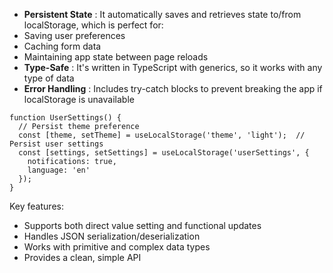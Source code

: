 * **Persistent State** : It automatically saves and retrieves state to/from localStorage, which is perfect for:
* Saving user preferences
* Caching form data
* Maintaining app state between page reloads
* **Type-Safe** : It's written in TypeScript with generics, so it works with any type of data
* **Error Handling** : Includes try-catch blocks to prevent breaking the app if localStorage is unavailable



```
function UserSettings() {
  // Persist theme preference
  const [theme, setTheme] = useLocalStorage('theme', 'light');  // Persist user settings
  const [settings, setSettings] = useLocalStorage('userSettings', {
    notifications: true,
    language: 'en'
  });
}

```




Key features:

* Supports both direct value setting and functional updates
* Handles JSON serialization/deserialization
* Works with primitive and complex data types
* Provides a clean, simple API
